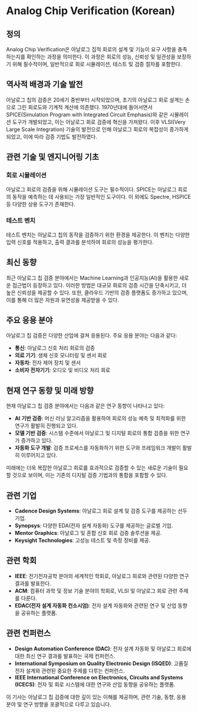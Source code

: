 # Analog Chip Verification (Korean)

## 정의

Analog Chip Verification은 아날로그 집적 회로의 설계 및 기능이 요구 사항을 충족하는지를 확인하는 과정을 의미한다. 이 과정은 회로의 성능, 신뢰성 및 일관성을 보장하기 위해 필수적이며, 일반적으로 회로 시뮬레이션, 테스트 및 검증 절차를 포함한다.

## 역사적 배경과 기술 발전

아날로그 칩의 검증은 20세기 중반부터 시작되었으며, 초기의 아날로그 회로 설계는 손으로 그린 회로도와 기계적 계산에 의존했다. 1970년대에 들어서면서 SPICE(Simulation Program with Integrated Circuit Emphasis)와 같은 시뮬레이션 도구가 개발되었고, 이는 아날로그 회로 검증에 혁신을 가져왔다. 이후 VLSI(Very Large Scale Integration) 기술의 발전으로 인해 아날로그 회로의 복잡성이 증가하게 되었고, 이에 따라 검증 기법도 발전하였다.

## 관련 기술 및 엔지니어링 기초

### 회로 시뮬레이션

아날로그 회로의 검증을 위해 시뮬레이션 도구는 필수적이다. SPICE는 아날로그 회로의 동작을 예측하는 데 사용되는 가장 일반적인 도구이다. 이 외에도 Spectre, HSPICE 등 다양한 상용 도구가 존재한다.

### 테스트 벤치

테스트 벤치는 아날로그 칩의 동작을 검증하기 위한 환경을 제공한다. 이 벤치는 다양한 입력 신호를 적용하고, 출력 결과를 분석하여 회로의 성능을 평가한다.

## 최신 동향

최근 아날로그 칩 검증 분야에서는 Machine Learning과 인공지능(AI)을 활용한 새로운 접근법이 등장하고 있다. 이러한 방법은 대규모 회로의 검증 시간을 단축시키고, 더 높은 신뢰성을 제공할 수 있다. 또한, 클라우드 기반의 검증 플랫폼도 증가하고 있으며, 이를 통해 더 많은 자원과 유연성을 제공받을 수 있다.

## 주요 응용 분야

아날로그 칩 검증은 다양한 산업에 걸쳐 응용된다. 주요 응용 분야는 다음과 같다:

- **통신**: 아날로그 신호 처리 회로의 검증
- **의료 기기**: 생체 신호 모니터링 및 센서 회로
- **자동차**: 전자 제어 장치 및 센서
- **소비자 전자기기**: 오디오 및 비디오 처리 회로

## 현재 연구 동향 및 미래 방향

현재 아날로그 칩 검증 분야에서는 다음과 같은 연구 동향이 나타나고 있다:

- **AI 기반 검증**: 머신 러닝 알고리즘을 활용하여 회로의 성능 예측 및 최적화를 위한 연구가 활발히 진행되고 있다.
- **모델 기반 검증**: 시스템 수준에서 아날로그 및 디지털 회로의 통합 검증을 위한 연구가 증가하고 있다.
- **자동화 도구 개발**: 검증 프로세스를 자동화하기 위한 도구와 프레임워크 개발이 활발히 이루어지고 있다.

미래에는 더욱 복잡한 아날로그 회로를 효과적으로 검증할 수 있는 새로운 기술이 필요할 것으로 보이며, 이는 기존의 디지털 검증 기법과의 통합을 포함할 수 있다.

## 관련 기업

- **Cadence Design Systems**: 아날로그 회로 설계 및 검증 도구를 제공하는 선두 기업.
- **Synopsys**: 다양한 EDA(전자 설계 자동화) 도구를 제공하는 글로벌 기업.
- **Mentor Graphics**: 아날로그 및 혼합 신호 회로 검증 솔루션을 제공.
- **Keysight Technologies**: 고성능 테스트 및 측정 장비를 제공.

## 관련 학회

- **IEEE**: 전기전자공학 분야의 세계적인 학회로, 아날로그 회로와 관련된 다양한 연구 결과를 발표한다.
- **ACM**: 컴퓨터 과학 및 정보 기술 분야의 학회로, VLSI 및 아날로그 회로 관련 주제를 다룬다.
- **EDAC(전자 설계 자동화 컨소시엄)**: 전자 설계 자동화와 관련된 연구 및 산업 동향을 공유하는 플랫폼.

## 관련 컨퍼런스

- **Design Automation Conference (DAC)**: 전자 설계 자동화 및 아날로그 회로에 대한 최신 연구 결과를 발표하는 국제 컨퍼런스.
- **International Symposium on Quality Electronic Design (ISQED)**: 고품질 전자 설계와 관련된 중요한 주제를 다루는 컨퍼런스.
- **IEEE International Conference on Electronics, Circuits and Systems (ICECS)**: 전자 및 회로 시스템에 대한 연구와 산업 동향을 공유하는 플랫폼.

이 기사는 아날로그 칩 검증에 대한 깊이 있는 이해를 제공하며, 관련 기술, 동향, 응용 분야 및 연구 방향을 포괄적으로 다루고 있습니다.